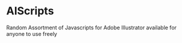 # AIScripts
Random Assortment of Javascripts for Adobe Illustrator available for anyone to use freely
